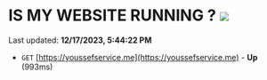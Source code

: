 # IS MY WEBSITE RUNNING ? [![](https://img.shields.io/static/v1?label=Sponsor&message=%E2%9D%A4&logo=GitHub&color=%23fe8e86)](https://github.com/sponsors/<username>)

Last updated: **12/17/2023, 5:44:22 PM**

- `GET` [https://youssefservice.me](https://youssefservice.me) - **Up** (993ms)
